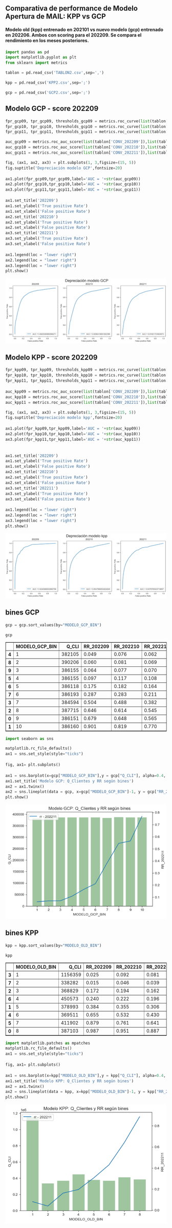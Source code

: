 ## Comparativa de performance de Modelo Apertura de MAIL: KPP vs GCP

#### Modelo old (kpp) entrenado en 202101 vs nuevo modelo (gcp) entrenado en 202206. Ambos con scoring para el 202209. Se compara el rendimiento en los meses posteriores.

```python
import pandas as pd
import matplotlib.pyplot as plt
from sklearn import metrics
```


```python
tablon = pd.read_csv('TABLON2.csv',sep=',')
```


```python
kpp = pd.read_csv('KPP2.csv',sep=';')
```


```python
gcp = pd.read_csv('GCP2.csv',sep=';')
```

## Modelo GCP  -  score 202209


```python
fpr_gcp09, tpr_gcp09, thresholds_gcp09 = metrics.roc_curve(list(tablon['CONV_202209']),list(tablon['SC_MODELO_NEW']))
fpr_gcp10, tpr_gcp10, thresholds_gcp10 = metrics.roc_curve(list(tablon['CONV_202210']),list(tablon['SC_MODELO_NEW']))
fpr_gcp11, tpr_gcp11, thresholds_gcp11 = metrics.roc_curve(list(tablon['CONV_202211']),list(tablon['SC_MODELO_NEW']))
```


```python
auc_gcp09 = metrics.roc_auc_score(list(tablon['CONV_202209']),list(tablon['SC_MODELO_NEW']))
auc_gcp10 = metrics.roc_auc_score(list(tablon['CONV_202210']),list(tablon['SC_MODELO_NEW']))
auc_gcp11 = metrics.roc_auc_score(list(tablon['CONV_202211']),list(tablon['SC_MODELO_NEW']))
```


```python
fig, (ax1, ax2, ax3) = plt.subplots(1, 3,figsize=(15, 5))
fig.suptitle('Depreciación modelo GCP',fontsize=20)

ax1.plot(fpr_gcp09,tpr_gcp09,label='AUC = '+str(auc_gcp09))
ax2.plot(fpr_gcp10,tpr_gcp10,label='AUC = '+str(auc_gcp10))
ax3.plot(fpr_gcp11,tpr_gcp11,label='AUC = '+str(auc_gcp11))

ax1.set_title('202209')
ax1.set_ylabel('True positive Rate')
ax1.set_xlabel('False positive Rate')
ax2.set_title('202210')
ax2.set_ylabel('True positive Rate')
ax2.set_xlabel('False positive Rate')
ax3.set_title('202211')
ax3.set_ylabel('True positive Rate')
ax3.set_xlabel('False positive Rate')

ax1.legend(loc = "lower right")
ax2.legend(loc = "lower right")
ax3.legend(loc = "lower right")
plt.show()
```


    
![png](output_7_0.png)
    


## Modelo KPP   -  score 202209


```python
fpr_kpp09, tpr_kpp09, thresholds_kpp09 = metrics.roc_curve(list(tablon['CONV_202209']),list(tablon['SC_MODELO_OLD']))
fpr_kpp10, tpr_kpp10, thresholds_kpp10 = metrics.roc_curve(list(tablon['CONV_202210']),list(tablon['SC_MODELO_OLD']))
fpr_kpp11, tpr_kpp11, thresholds_kpp11 = metrics.roc_curve(list(tablon['CONV_202211']),list(tablon['SC_MODELO_OLD']))

auc_kpp09 = metrics.roc_auc_score(list(tablon['CONV_202209']),list(tablon['SC_MODELO_OLD']))
auc_kpp10 = metrics.roc_auc_score(list(tablon['CONV_202210']),list(tablon['SC_MODELO_OLD']))
auc_kpp11 = metrics.roc_auc_score(list(tablon['CONV_202211']),list(tablon['SC_MODELO_OLD']))
```


```python
fig, (ax1, ax2, ax3) = plt.subplots(1, 3,figsize=(15, 5))
fig.suptitle('Depreciación modelo kpp',fontsize=20)

ax1.plot(fpr_kpp09,tpr_kpp09,label='AUC = '+str(auc_kpp09))
ax2.plot(fpr_kpp10,tpr_kpp10,label='AUC = '+str(auc_kpp10))
ax3.plot(fpr_kpp11,tpr_kpp11,label='AUC = '+str(auc_kpp11))


ax1.set_title('202209')
ax1.set_ylabel('True positive Rate')
ax1.set_xlabel('False positive Rate')
ax2.set_title('202210')
ax2.set_ylabel('True positive Rate')
ax2.set_xlabel('False positive Rate')
ax3.set_title('202211')
ax3.set_ylabel('True positive Rate')
ax3.set_xlabel('False positive Rate')

ax1.legend(loc = "lower right")
ax2.legend(loc = "lower right")
ax3.legend(loc = "lower right")
plt.show()
```


    
![png](output_10_0.png)
    


## bines GCP


```python
gcp = gcp.sort_values(by="MODELO_GCP_BIN")
```


```python
gcp
```




<div>
<style scoped>
    .dataframe tbody tr th:only-of-type {
        vertical-align: middle;
    }

    .dataframe tbody tr th {
        vertical-align: top;
    }

    .dataframe thead th {
        text-align: right;
    }
</style>
<table border="1" class="dataframe">
  <thead>
    <tr style="text-align: right;">
      <th></th>
      <th>MODELO_GCP_BIN</th>
      <th>Q_CLI</th>
      <th>RR_202209</th>
      <th>RR_202210</th>
      <th>RR_202211</th>
    </tr>
  </thead>
  <tbody>
    <tr>
      <th>4</th>
      <td>1</td>
      <td>382105</td>
      <td>0.049</td>
      <td>0.076</td>
      <td>0.062</td>
    </tr>
    <tr>
      <th>8</th>
      <td>2</td>
      <td>390206</td>
      <td>0.060</td>
      <td>0.081</td>
      <td>0.069</td>
    </tr>
    <tr>
      <th>9</th>
      <td>3</td>
      <td>386155</td>
      <td>0.064</td>
      <td>0.077</td>
      <td>0.070</td>
    </tr>
    <tr>
      <th>5</th>
      <td>4</td>
      <td>386155</td>
      <td>0.097</td>
      <td>0.117</td>
      <td>0.108</td>
    </tr>
    <tr>
      <th>6</th>
      <td>5</td>
      <td>386118</td>
      <td>0.175</td>
      <td>0.182</td>
      <td>0.164</td>
    </tr>
    <tr>
      <th>7</th>
      <td>6</td>
      <td>386193</td>
      <td>0.287</td>
      <td>0.283</td>
      <td>0.211</td>
    </tr>
    <tr>
      <th>3</th>
      <td>7</td>
      <td>384594</td>
      <td>0.504</td>
      <td>0.488</td>
      <td>0.382</td>
    </tr>
    <tr>
      <th>2</th>
      <td>8</td>
      <td>387715</td>
      <td>0.646</td>
      <td>0.614</td>
      <td>0.545</td>
    </tr>
    <tr>
      <th>0</th>
      <td>9</td>
      <td>386151</td>
      <td>0.679</td>
      <td>0.648</td>
      <td>0.565</td>
    </tr>
    <tr>
      <th>1</th>
      <td>10</td>
      <td>386160</td>
      <td>0.901</td>
      <td>0.819</td>
      <td>0.770</td>
    </tr>
  </tbody>
</table>
</div>




```python
import seaborn as sns
```


```python
matplotlib.rc_file_defaults()
ax1 = sns.set_style(style="ticks")

fig, ax1= plt.subplots()

ax1 = sns.barplot(x=gcp["MODELO_GCP_BIN"],y = gcp["Q_CLI"], alpha=0.4, color="green")
ax1.set_title('Modelo GCP: Q_Clientes y RR según bines')
ax2 = ax1.twinx()
ax2 = sns.lineplot(data = gcp, x=gcp["MODELO_GCP_BIN"]-1, y = gcp["RR_202211"], label="rr - 202211")
plt.show()
```


    
![png](output_15_0.png)
    


## bines KPP


```python
kpp = kpp.sort_values(by="MODELO_OLD_BIN")
```


```python
kpp
```




<div>
<style scoped>
    .dataframe tbody tr th:only-of-type {
        vertical-align: middle;
    }

    .dataframe tbody tr th {
        vertical-align: top;
    }

    .dataframe thead th {
        text-align: right;
    }
</style>
<table border="1" class="dataframe">
  <thead>
    <tr style="text-align: right;">
      <th></th>
      <th>MODELO_OLD_BIN</th>
      <th>Q_CLI</th>
      <th>RR_202209</th>
      <th>RR_202210</th>
      <th>RR_202211</th>
    </tr>
  </thead>
  <tbody>
    <tr>
      <th>3</th>
      <td>1</td>
      <td>1156359</td>
      <td>0.025</td>
      <td>0.092</td>
      <td>0.081</td>
    </tr>
    <tr>
      <th>7</th>
      <td>2</td>
      <td>338282</td>
      <td>0.015</td>
      <td>0.046</td>
      <td>0.039</td>
    </tr>
    <tr>
      <th>2</th>
      <td>3</td>
      <td>368829</td>
      <td>0.172</td>
      <td>0.194</td>
      <td>0.162</td>
    </tr>
    <tr>
      <th>6</th>
      <td>4</td>
      <td>450573</td>
      <td>0.240</td>
      <td>0.222</td>
      <td>0.196</td>
    </tr>
    <tr>
      <th>1</th>
      <td>5</td>
      <td>378993</td>
      <td>0.384</td>
      <td>0.355</td>
      <td>0.306</td>
    </tr>
    <tr>
      <th>4</th>
      <td>6</td>
      <td>369511</td>
      <td>0.655</td>
      <td>0.532</td>
      <td>0.430</td>
    </tr>
    <tr>
      <th>5</th>
      <td>7</td>
      <td>411902</td>
      <td>0.879</td>
      <td>0.761</td>
      <td>0.641</td>
    </tr>
    <tr>
      <th>0</th>
      <td>8</td>
      <td>387103</td>
      <td>0.987</td>
      <td>0.951</td>
      <td>0.887</td>
    </tr>
  </tbody>
</table>
</div>




```python
import matplotlib.patches as mpatches
matplotlib.rc_file_defaults()
ax1 = sns.set_style(style="ticks")

fig, ax1= plt.subplots()

ax1 = sns.barplot(x=kpp["MODELO_OLD_BIN"],y = kpp["Q_CLI"], alpha=0.4, color="green")
ax1.set_title('Modelo KPP: Q_Clientes y RR según bines')
ax2 = ax1.twinx()
ax2 = sns.lineplot(data = kpp, x=kpp["MODELO_OLD_BIN"]-1, y = kpp["RR_202211"], label="rr - 202211")
plt.show()
```


    
![png](output_19_0.png)
    

